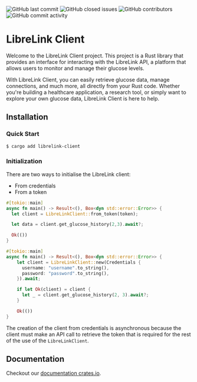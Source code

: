 
![GitHub last commit](https://img.shields.io/github/last-commit/libreconnect/libre-link-client)
![GitHub closed issues](https://img.shields.io/github/issues-closed/libreconnect/libre-link-client)
![GitHub contributors](https://img.shields.io/github/contributors/libreconnect/libre-link-client)
![GitHub commit activity](https://img.shields.io/github/commit-activity/m/libreconnect/libre-link-client)

# LibreLink Client

Welcome to the LibreLink Client project. This project is a Rust library that provides an interface for interacting with the LibreLink API, a platform that allows users to monitor and manage their glucose levels.

With LibreLink Client, you can easily retrieve glucose data, manage connections, and much more, all directly from your Rust code. Whether you're building a healthcare application, a research tool, or simply want to explore your own glucose data, LibreLink Client is here to help.

## Installation

### Quick Start

```sh
$ cargo add librelink-client
```

### Initialization

There are two ways to initialise the LibreLink client:
- From credentials
- From a token

```rs
#[tokio::main]
async fn main() -> Result<(), Box<dyn std::error::Error>> {
  let client = LibreLinkClient::from_token(token);

  let data = client.get_glucose_history(2,3).await?;

  Ok(())
}
```

```rs
#[tokio::main]
async fn main() -> Result<(), Box<dyn std::error::Error>> {
    let client = LibreLinkClient::new(Credentials {
      username: "username".to_string(),
      password: "password".to_string(),
    }).await;

    if let Ok(client) = client {
      let _ = client.get_glucose_history(2, 3).await?;
    }

    Ok(())
}
```

The creation of the client from credentials is asynchronous because the client must make an API call to retrieve the token that is required for the rest of the use of the `LibreLinkClient`.

## Documentation

Checkout our [documentation crates.io](https://docs.rs/librelink-client/0.1.1/librelink_client/index.html).